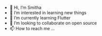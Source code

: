 - 👋 Hi, I’m Smitha
- 👀 I’m interested in learning new things 
- 🌱 I’m currently learning Flutter 
- 💞️ I’m looking to collaborate on open source 
- 📫 How to reach me ...

<!---
smithamary/smithamary is a ✨ special ✨ repository because its `README.md` (this file) appears on your GitHub profile.
You can click the Preview link to take a look at your changes.
--->
